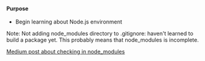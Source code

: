 #### Purpose

* Begin learning about Node.js environment


Note: Not adding node_modules directory to .gitignore: haven't learned to build a package yet.  This probably means that node_modules is incomplete.

[Medium post about checking in node_modules](https://medium.com/@kasajian/npm-install-2a0bc73a464b#.awrhde8gj)
